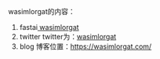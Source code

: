 wasimlorgat的内容：
1. fastai[ wasimlorgat](https://forums.fast.ai/t/introduce-yourself-here/99261/106)
2. twitter twitter为：[wasimlorgat](https://twitter.com/wasimlorgat/media )
3. blog 博客位置：https://wasimlorgat.com/ 


